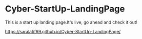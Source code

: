 # Cyber-StartUp-LandingPage
This is a start up landing page.It's live, go ahead and check it out!

https://saralatif99.github.io/Cyber-StartUp-LandingPage/
